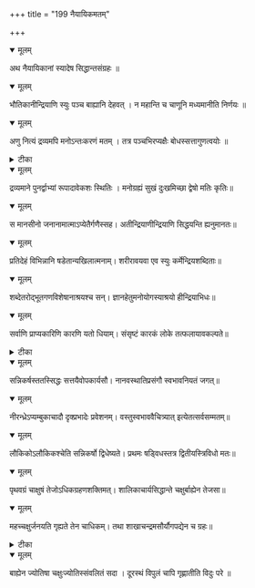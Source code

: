 +++
title = "199 नैयायिकमतम्"

+++


<details open><summary>मूलम्</summary>

अथ नैयायिकानां स्यादेष सिद्धान्तसंग्रहः ॥
</details>



<details open><summary>मूलम्</summary>

भौतिकानीन्द्रियाणि स्युः पञ्च बाह्यानि देहवत् । न महान्ति च चाणूनि मध्यमानीति निर्णयः ॥
</details>



<details open><summary>मूलम्</summary>

अणु नित्यं द्रव्यमपि मनोऽन्तःकरणं मतम् । तत्र पञ्चभिरप्यक्षैः बोधस्सत्तागुणत्वयोः ॥
</details>



<details><summary>टीका</summary>

श्लोक.[188]
</details>



<details open><summary>मूलम्</summary>

द्रव्यमाने पुनर्द्वाभ्यां रूपादावेकशः स्थितिः । मनोग्रह्यं सुखं दुःखमिच्छा द्वेषो मतिः कृतिः॥
</details>



<details open><summary>मूलम्</summary>

स मानसीनो जनानामात्माऽप्येतैर्गणैस्सह। अतीन्द्रियाणीन्द्रियाणि सिद्धयन्ति ह्यनुमानतः॥
</details>



<details open><summary>मूलम्</summary>

प्रतिदेहं विभिन्नानि षडेतान्यखिलात्मनाम्। शरीरावयवा एव स्युः कर्मेन्द्रियशब्दिताः॥
</details>



<details open><summary>मूलम्</summary>

शब्देतरोद्भूतगणविशेषानाश्रयश्च सन्। ज्ञानहेतुमनोयोगस्याश्रयो हीन्द्रियाभिधः॥
</details>



<details open><summary>मूलम्</summary>

सर्वाणि प्राप्यकारिणि कारणि यतो धियाम्। संसृष्टं कारकं लोके तत्फलायावकल्पते॥
</details>



<details><summary>टीका</summary>

न्या. म.[73]
</details>



<details open><summary>मूलम्</summary>

सन्निकर्षस्ततस्सिद्धः सत्तयैवोपकार्यसौ। नानवस्थातिप्रसंगौ स्वभावनियतं जगत्॥
</details>



<details open><summary>मूलम्</summary>

नीरन्ध्रेऽप्यम्बुकाचादौ दृक्प्रभादेः प्रवेशनम्। वस्तुस्वभाववैचित्र्यात् इत्येतत्सर्वसम्मतम्॥
</details>



<details open><summary>मूलम्</summary>

लौकिकोऽलौकिकश्चेति सन्निकर्षो द्विधेष्यते। प्रथमः षड्विधस्तत्र द्वितीयस्त्रिविधो मतः॥
</details>



<details open><summary>मूलम्</summary>

पृथवग्रं चाक्षुषं तेजोऽधिकग्रहणशक्तिमत्। शालिकाचार्यसिद्धान्ते चक्षुर्बाह्येन तेजसा॥
</details>



<details open><summary>मूलम्</summary>

महच्चक्षुर्जनयति गृह्यते तेन चाधिकम्। तथा शाखाचन्द्रमसौर्यौगपद्येन च ग्रहः॥
</details>



<details><summary>टीका</summary>

किर.[75]
</details>



<details open><summary>मूलम्</summary>

बाह्येन ज्योतिषा चक्षुःज्योतिस्संवलितं सदा । दूरस्थं विपुलं चापि गृह्णातीति विदुः परे ॥
</details>

